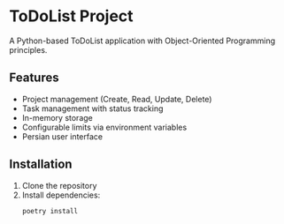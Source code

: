 # ToDoList Project

A Python-based ToDoList application with Object-Oriented Programming principles.

## Features

- Project management (Create, Read, Update, Delete)
- Task management with status tracking
- In-memory storage
- Configurable limits via environment variables
- Persian user interface

## Installation

1. Clone the repository
2. Install dependencies:
   ```bash
   poetry install